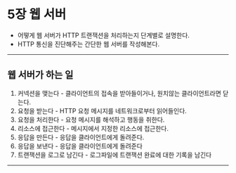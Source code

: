 
# 5장 웹 서버

- 어떻게 웹 서버가 HTTP 트랜잭션을 처리하는지 단계별로 설명한다.
- HTTP 통신을 진단해주는 간단한 웹 서버를 작성해본다.

---

## 웹 서버가  하는  일

1) 커넥션을 맺는다 - 클라이언트의 접속을 받아들이거나, 원치않는 클라이언트라면 닫는다.
2) 요청을 받는다 - HTTP 요청 메시지를 네트워크로부터 읽어들인다.
3) 요청을 처리한다 - 요청 메시지를 해석하고 행동을 취한다.
4) 리소스에 접근한다 - 메시지에서 지정한 리소스에 접근한다.
5) 응답을 만든다 - 응답을 클라이언트에게 돌려준다.
6) 응답을 보낸다 - 응답을 클라이언트에게 돌려준다
7) 트랜잭션을 로그로 남긴다 - 로그파일에 트랜잭션 완료에 대한 기록을 남긴다

---

